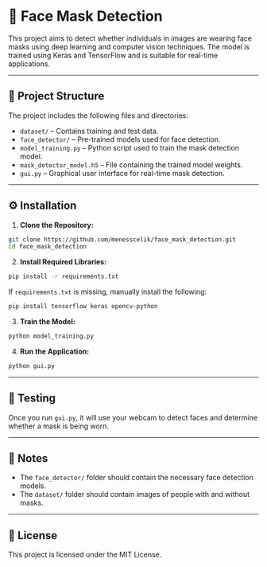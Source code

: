 
# 🧠 Face Mask Detection

This project aims to detect whether individuals in images are wearing face masks using deep learning and computer vision techniques.
The model is trained using Keras and TensorFlow and is suitable for real-time applications.

---

## 📁 Project Structure

The project includes the following files and directories:

- `dataset/` – Contains training and test data.
- `face_detector/` – Pre-trained models used for face detection.
- `model_training.py` – Python script used to train the mask detection model.
- `mask_detector_model.h5` – File containing the trained model weights.
- `gui.py` – Graphical user interface for real-time mask detection.

---

## ⚙️ Installation

1. **Clone the Repository:**

```bash
git clone https://github.com/menesscelik/face_mask_detection.git
cd face_mask_detection
```

2. **Install Required Libraries:**

```bash
pip install -r requirements.txt
```

If `requirements.txt` is missing, manually install the following:

```bash
pip install tensorflow keras opencv-python
```

3. **Train the Model:**

```bash
python model_training.py
```

4. **Run the Application:**

```bash
python gui.py
```

---

## 🧪 Testing

Once you run `gui.py`, it will use your webcam to detect faces and determine whether a mask is being worn.

---

## 📌 Notes

- The `face_detector/` folder should contain the necessary face detection models.
- The `dataset/` folder should contain images of people with and without masks.

---

## 📄 License

This project is licensed under the MIT License.
